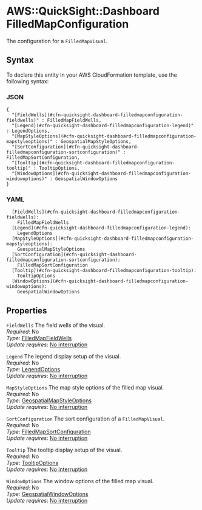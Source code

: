# AWS::QuickSight::Dashboard FilledMapConfiguration<a name="aws-properties-quicksight-dashboard-filledmapconfiguration"></a>

The configuration for a `FilledMapVisual`\.

## Syntax<a name="aws-properties-quicksight-dashboard-filledmapconfiguration-syntax"></a>

To declare this entity in your AWS CloudFormation template, use the following syntax:

### JSON<a name="aws-properties-quicksight-dashboard-filledmapconfiguration-syntax.json"></a>

```
{
  "[FieldWells](#cfn-quicksight-dashboard-filledmapconfiguration-fieldwells)" : FilledMapFieldWells,
  "[Legend](#cfn-quicksight-dashboard-filledmapconfiguration-legend)" : LegendOptions,
  "[MapStyleOptions](#cfn-quicksight-dashboard-filledmapconfiguration-mapstyleoptions)" : GeospatialMapStyleOptions,
  "[SortConfiguration](#cfn-quicksight-dashboard-filledmapconfiguration-sortconfiguration)" : FilledMapSortConfiguration,
  "[Tooltip](#cfn-quicksight-dashboard-filledmapconfiguration-tooltip)" : TooltipOptions,
  "[WindowOptions](#cfn-quicksight-dashboard-filledmapconfiguration-windowoptions)" : GeospatialWindowOptions
}
```

### YAML<a name="aws-properties-quicksight-dashboard-filledmapconfiguration-syntax.yaml"></a>

```
  [FieldWells](#cfn-quicksight-dashboard-filledmapconfiguration-fieldwells): 
    FilledMapFieldWells
  [Legend](#cfn-quicksight-dashboard-filledmapconfiguration-legend): 
    LegendOptions
  [MapStyleOptions](#cfn-quicksight-dashboard-filledmapconfiguration-mapstyleoptions): 
    GeospatialMapStyleOptions
  [SortConfiguration](#cfn-quicksight-dashboard-filledmapconfiguration-sortconfiguration): 
    FilledMapSortConfiguration
  [Tooltip](#cfn-quicksight-dashboard-filledmapconfiguration-tooltip): 
    TooltipOptions
  [WindowOptions](#cfn-quicksight-dashboard-filledmapconfiguration-windowoptions): 
    GeospatialWindowOptions
```

## Properties<a name="aws-properties-quicksight-dashboard-filledmapconfiguration-properties"></a>

`FieldWells`  <a name="cfn-quicksight-dashboard-filledmapconfiguration-fieldwells"></a>
The field wells of the visual\.  
*Required*: No  
*Type*: [FilledMapFieldWells](aws-properties-quicksight-dashboard-filledmapfieldwells.md)  
*Update requires*: [No interruption](https://docs.aws.amazon.com/AWSCloudFormation/latest/UserGuide/using-cfn-updating-stacks-update-behaviors.html#update-no-interrupt)

`Legend`  <a name="cfn-quicksight-dashboard-filledmapconfiguration-legend"></a>
The legend display setup of the visual\.  
*Required*: No  
*Type*: [LegendOptions](aws-properties-quicksight-dashboard-legendoptions.md)  
*Update requires*: [No interruption](https://docs.aws.amazon.com/AWSCloudFormation/latest/UserGuide/using-cfn-updating-stacks-update-behaviors.html#update-no-interrupt)

`MapStyleOptions`  <a name="cfn-quicksight-dashboard-filledmapconfiguration-mapstyleoptions"></a>
The map style options of the filled map visual\.  
*Required*: No  
*Type*: [GeospatialMapStyleOptions](aws-properties-quicksight-dashboard-geospatialmapstyleoptions.md)  
*Update requires*: [No interruption](https://docs.aws.amazon.com/AWSCloudFormation/latest/UserGuide/using-cfn-updating-stacks-update-behaviors.html#update-no-interrupt)

`SortConfiguration`  <a name="cfn-quicksight-dashboard-filledmapconfiguration-sortconfiguration"></a>
The sort configuration of a `FilledMapVisual`\.  
*Required*: No  
*Type*: [FilledMapSortConfiguration](aws-properties-quicksight-dashboard-filledmapsortconfiguration.md)  
*Update requires*: [No interruption](https://docs.aws.amazon.com/AWSCloudFormation/latest/UserGuide/using-cfn-updating-stacks-update-behaviors.html#update-no-interrupt)

`Tooltip`  <a name="cfn-quicksight-dashboard-filledmapconfiguration-tooltip"></a>
The tooltip display setup of the visual\.  
*Required*: No  
*Type*: [TooltipOptions](aws-properties-quicksight-dashboard-tooltipoptions.md)  
*Update requires*: [No interruption](https://docs.aws.amazon.com/AWSCloudFormation/latest/UserGuide/using-cfn-updating-stacks-update-behaviors.html#update-no-interrupt)

`WindowOptions`  <a name="cfn-quicksight-dashboard-filledmapconfiguration-windowoptions"></a>
The window options of the filled map visual\.  
*Required*: No  
*Type*: [GeospatialWindowOptions](aws-properties-quicksight-dashboard-geospatialwindowoptions.md)  
*Update requires*: [No interruption](https://docs.aws.amazon.com/AWSCloudFormation/latest/UserGuide/using-cfn-updating-stacks-update-behaviors.html#update-no-interrupt)